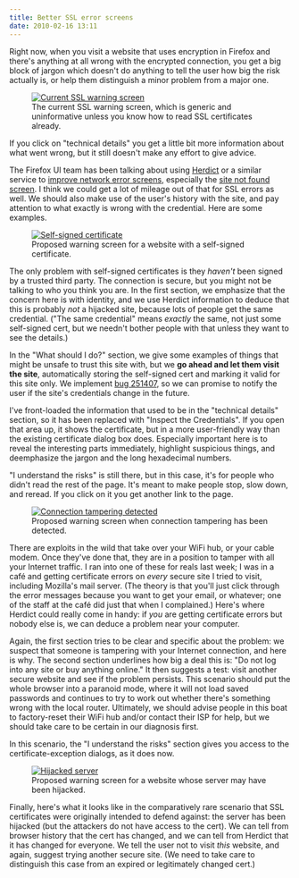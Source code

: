 ```yaml
---
title: Better SSL error screens
date: 2010-02-16 13:11
---
```


Right now, when you visit a website that uses encryption in Firefox
and there's anything at all wrong with the encrypted connection, you
get a big block of jargon which doesn't do anything to tell the
user how big the risk actually is, or help them distinguish a minor
problem from a major one.

<!--more-->

<figure><a href="mockup-current.html"><img alt="Current SSL warning
screen" src="mockup-current-300x169.png"></a><figcaption>The current
SSL warning screen, which is generic and uninformative unless you know
how to read SSL certificates already.</figcaption></figure>

If you click on "technical details" you get a little bit more
information about what went wrong, but it still doesn't make any
effort to give advice.

The Firefox UI team has been talking about using [Herdict][] or a
similar service to [improve network error screens][net-error],
especially the [site not found screen][site-not-found]. I think we
could get a lot of mileage out of that for SSL errors as well. We
should also make use of the user's history with the site, and pay
attention to what exactly is wrong with the credential. Here are some
examples.

<figure><a href="mockup-selfsigned.html"><img
src="mockup-selfsigned-300x210.png" alt="Self-signed
certificate"></a><figcaption>Proposed warning screen for a website
with a self-signed certificate.</figcaption></figure>

The only problem with self-signed certificates is they *haven't* been
signed by a trusted third party. The connection is secure, but you
might not be talking to who you think you are. In the first section,
we emphasize that the concern here is with identity, and we use
Herdict information to deduce that this is probably *not* a hijacked
site, because lots of people get the same credential. ("The same
credential" means *exactly* the same, not just some self-signed cert,
but we needn't bother people with that unless they want to see the
details.)

In the "What should I do?" section, we give some examples of things
that might be unsafe to trust this site with, but we **go ahead and
let them visit the site**, automatically storing the self-signed cert
and marking it valid for this site only. We implement [bug 251407][],
so we can promise to notify the user if the site's credentials change
in the future.

I've front-loaded the information that used to be in the "technical
details" section, so it has been replaced with "Inspect the
Credentials". If you open that area up, it shows the certificate, but
in a more user-friendly way than the existing certificate dialog box
does. Especially important here is to reveal the interesting parts
immediately, highlight suspicious things, and deemphasize the jargon
and the long hexadecimal numbers.

"I understand the risks" is still there, but in this case, it's for
people who didn't read the rest of the page. It's meant to make people
stop, slow down, and reread. If you click on it you get another link
to the page.

<figure><a href="mockup-tampering.html"><img alt="Connection tampering
detected" src="mockup-tampering-300x204.png"></a><figcaption>Proposed
warning screen when connection tampering has been
detected.</figcaption></figure>

There are exploits in the wild that take over your WiFi hub, or your
cable modem. Once they've done that, they are in a position to tamper
with all your Internet traffic. I ran into one of these for reals last
week; I was in a café and getting certificate errors on *every* secure
site I tried to visit, including Mozilla's mail server. (The theory is
that you'll just click through the error messages because you want to
get your email, or whatever; one of the staff at the café did just
that when I complained.) Here's where Herdict could really come in
handy: if *you* are getting certificate errors but nobody else is, we
can deduce a problem near your computer.

Again, the first section tries to be clear and specific about the
problem: we suspect that someone is tampering with your Internet
connection, and here is why. The second section underlines how big a
deal this is: "Do not log into any site or buy anything online." It
then suggests a test: visit another secure website and see if the
problem persists. This scenario should put the whole browser into a
paranoid mode, where it will not load saved passwords and continues to
try to work out whether there's something wrong with the local router.
Ultimately, we should advise people in this boat to factory-reset
their WiFi hub and/or contact their ISP for help, but we should take
care to be certain in our diagnosis first.

In this scenario, the "I understand the risks" section gives you
access to the certificate-exception dialogs, as it does now.

<figure><a href="mockup-hijack.html"><img alt="Hijacked server"
src="mockup-hijack-300x204.png"></a><figcaption>Proposed warning
screen for a website whose server may have been
hijacked.</figcaption></figure>

Finally, here's what it looks like in the comparatively rare scenario
that SSL certificates were originally intended to defend against: the
server has been hijacked (but the attackers do not have access to the
cert). We can tell from browser history that the cert has changed, and
we can tell from Herdict that it has changed for everyone. We tell the
user not to visit *this* website, and again, suggest trying another
secure site. (We need to take care to distinguish this case from an
expired or legitimately changed cert.)

[Herdict]: https://cyber.harvard.edu/research/herdict
[net-error]: http://www.donotlick.com/2010/01/04/herdict-and-its-tasty-anonymized-aggregated-data/
[site-not-found]: http://www.toolness.com/wp/2010/02/herdict-firefox-integration-and-better-html-presentations/
[bug 251407]: https://bugzilla.mozilla.org/show_bug.cgi?id=251407
